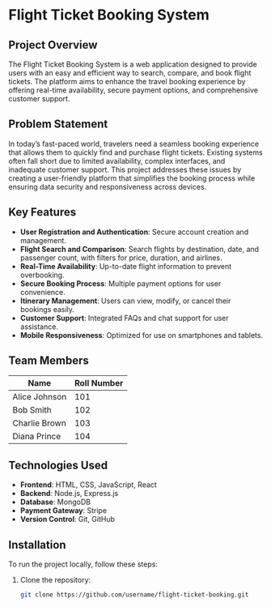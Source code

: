 # Flight Ticket Booking System

## Project Overview
The Flight Ticket Booking System is a web application designed to provide users with an easy and efficient way to search, compare, and book flight tickets. The platform aims to enhance the travel booking experience by offering real-time availability, secure payment options, and comprehensive customer support.

## Problem Statement
In today’s fast-paced world, travelers need a seamless booking experience that allows them to quickly find and purchase flight tickets. Existing systems often fall short due to limited availability, complex interfaces, and inadequate customer support. This project addresses these issues by creating a user-friendly platform that simplifies the booking process while ensuring data security and responsiveness across devices.

## Key Features
- **User Registration and Authentication**: Secure account creation and management.
- **Flight Search and Comparison**: Search flights by destination, date, and passenger count, with filters for price, duration, and airlines.
- **Real-Time Availability**: Up-to-date flight information to prevent overbooking.
- **Secure Booking Process**: Multiple payment options for user convenience.
- **Itinerary Management**: Users can view, modify, or cancel their bookings easily.
- **Customer Support**: Integrated FAQs and chat support for user assistance.
- **Mobile Responsiveness**: Optimized for use on smartphones and tablets.

## Team Members
| Name                | Roll Number |
|---------------------|-------------|
| Alice Johnson       | 101         |
| Bob Smith           | 102         |
| Charlie Brown       | 103         |
| Diana Prince        | 104         |

## Technologies Used
- **Frontend**: HTML, CSS, JavaScript, React
- **Backend**: Node.js, Express.js
- **Database**: MongoDB
- **Payment Gateway**: Stripe
- **Version Control**: Git, GitHub

## Installation
To run the project locally, follow these steps:

1. Clone the repository:
   ```bash
   git clone https://github.com/username/flight-ticket-booking.git
